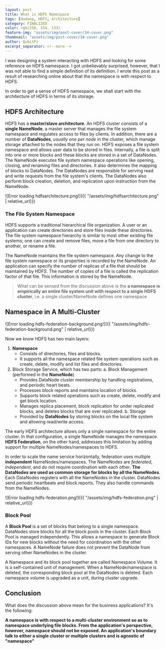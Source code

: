 ```yaml
---
layout: post
title: What is HDFS Namespace
tags: [Hadoop, HDFS, Architecture]
category: FINALIZED
color: rgb(250, 154, 133)
feature-img: "assets/img/post-cover/34-cover.png"
thumbnail: "assets/img/post-cover/34-cover.png"
author: QubitPi
excerpt_separator: <!--more-->
---
```


I was designing a system interacting with HDFS and looking for some reference on HDFS namespace. I got unbelievably
surprised, however, that I was not able to find a simple definition of its definition. I wrote this post as a result of
researching online about that the namespace is with respect to HDFS.

<!--more-->

In order to get a sense of HDFS namespace, we shall start with the architecture of HDFS in terms of its storage.

HDFS Architecture
-----------------

HDFS has a **master/slave architecture**. An HDFS cluster consists of a **single NameNode**, a master server that
manages the file system namespace and regulates access to files by clients. In addition, there are a number of
**DataNodes**, _usually one per node_ in the cluster, which manage storage attached to the nodes that they run on. HDFS 
exposes a file system namespace and allows user data to be stored in files. Internally, a file is split into one or more 
blocks and these blocks are stored in a set of DataNodes. The NameNode executes file system namespace operations like 
opening, closing, and renaming files and directories. It also determines the mapping of blocks to DataNodes. The
DataNodes are responsible for serving read and write requests from the file system's clients. The DataNodes also perform 
block creation, deletion, and replication upon instruction from the NameNode.

![Error loading hdfsarchitecture.png!]({{ "/assets/img/hdfsarchitecture.png" | relative_url}})

### The File System Namespace

HDFS supports a traditional hierarchical file organization. A user or an application can create directories and store
files inside these directories. The file system namespace hierarchy is similar to most other existing file systems; one
can create and remove files, move a file from one directory to another, or rename a file.

The NameNode maintains the file system namespace. Any change to the file system namespace or its properties is recorded
by the NameNode. An application can specify the number of replicas of a file that should be maintained by HDFS. The
number of copies of a file is called the replication factor of that file. This information is stored by the NameNode.

> What can be sensed from the discussion above is the **a namespace is empirically an entire file system unit with
> respect to a single HDFS cluster**, i.e. a single cluster/NameNode defines one namespace


Namespace in A Multi-Cluster
----------------------------

![Error loading hdfs-federation-background.png!]({{ "/assets/img/hdfs-federation-background.png" | relative_url}})

Now we know HDFS has two main layers:

1. **Namespace**
   - Consists of directories, files and blocks.
   - It supports all the namespace related file system operations such as create, delete, modify and list files and 
     directories.
2. Block Storage Service, which has two parts:
   a. Block Management (performed in the **NameNode**)
      - Provides DataNode cluster membership by handling registrations, and periodic heart beats.
      - Processes block reports and maintains location of blocks. 
      - Supports block related operations such as create, delete, modify and get block location. 
      - Manages replica placement, block replication for under replicated blocks, and deletes blocks that are over replicated. 
   b. Storage
      - Provided by **DataNodes** by storing blocks on the local file system and allowing read/write access.

The early HDFS architecture allows only a single namespace for the entire cluster. In that configuration, a single
NameNode manages the namespace. **HDFS Federation**, on the other hand, addresses this limitation by adding support for 
multiple NameNodes/namespaces to HDFS.

In order to scale the name service horizontally, federation uses multiple **independent** NameNodes/namespaces. The 
NameNodes are _federated_, _independent_, and do not require coordination with each other. **The DataNodes are used as
common storage for blocks by all the NameNodes**. Each DataNodes registers with all the NameNodes in the cluster.
DataNodes send periodic heartbeats and block reports. They also handle commands from the NameNodes.

![Error loading hdfs-federation.png!]({{ "/assets/img/hdfs-federation.png" | relative_url}})

### Block Pool

A **Block Pool** is a set of blocks that belong to a single namespace. DataNodes store blocks for all the block pools in 
the cluster. Each Block Pool is managed independently. This allows a namespace to generate Block IDs for new blocks
without the need for coordination with the other namespaces. A NameNode failure does not prevent the DataNode from
serving other NameNodes in the cluster.

A Namespace and its block pool together are called Namespace Volume. It is a self-contained unit of management. When a 
NameNode/namespace is deleted, the corresponding block pool at the DataNodes is deleted. Each namespace volume is
upgraded as a unit, during cluster upgrade.


Conclusion
----------

What does the discussion above mean for the business applications? It's the following:

**A namespace is with respect to a multi-cluster environment so as to namespace underlying file blocks. From the 
application's perspective, however, namespace should not be exposed. An application's boundary talk to either a single
cluster or multiple clusters and is agnostic of "namespace"**

